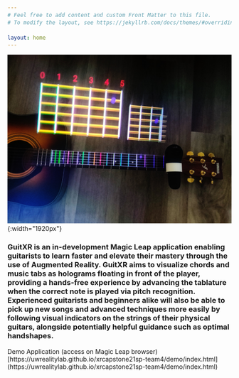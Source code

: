 ```yaml
---
# Feel free to add content and custom Front Matter to this file.
# To modify the layout, see https://jekyllrb.com/docs/themes/#overriding-theme-defaults

layout: home
---
```

![GuitXR Splash](images/guitxr_main.jpg){:width="1920px"}
<h3>GuitXR is an in-development Magic Leap application enabling guitarists to learn faster and elevate their mastery through the use of Augmented Reality.
GuitXR aims to visualize chords and music tabs as holograms floating in front of the player, providing a hands-free experience by advancing the tablature when the correct note is played via pitch recognition. 
Experienced guitarists and beginners alike will also be able to pick up new songs and advanced techniques more easily by following visual indicators on the strings of their physical guitars, alongside potentially helpful guidance such as optimal handshapes.
</h3>
Demo Application (access on Magic Leap browser)    
[https://uwrealitylab.github.io/xrcapstone21sp-team4/demo/index.html](https://uwrealitylab.github.io/xrcapstone21sp-team4/demo/index.html)